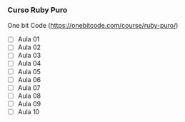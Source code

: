 ### Curso Ruby Puro
One bit Code (https://onebitcode.com/course/ruby-puro/)

- [ ] Aula 01
- [ ] Aula 02
- [ ] Aula 03
- [ ] Aula 04
- [ ] Aula 05
- [ ] Aula 06
- [ ] Aula 07
- [ ] Aula 08
- [ ] Aula 09
- [ ] Aula 10
